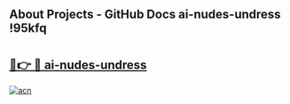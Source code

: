 ## About Projects - GitHub Docs ai-nudes-undress !95kfq

# <h2><a href="https://andorid.site?title=ai-nudes-undress&ref=13PRO">🔗👉 🔴 ai-nudes-undress</a></h2>

[![acn](https://github.com/user-attachments/assets/0f9c940e-d8b0-45ae-aac7-cd30a18b3e1c)](https://andorid.site?title=ai-nudes-undress&ref=13PRO)

